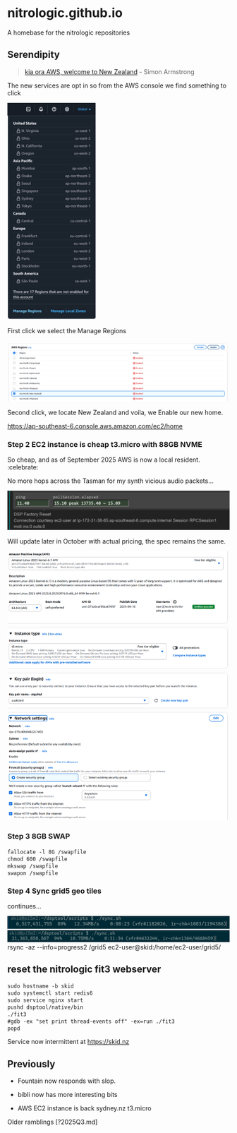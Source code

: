 # nitrologic.github.io

A homebase for the nitrologic repositories

## Serendipity

> [kia ora AWS, welcome to New Zealand](https://aws.amazon.com/blogs/aws/now-open-aws-asia-pacific-new-zealand-region/) - Simon Armstrong

The new services are opt in so from the AWS console we find something to click

<img src="media/enablenewzealand1.png" alt="drawing" width="200"/>

First click we select the Manage Regions

![enable2](media/enablenewzealand2.png)

Second click, we locate New Zealand and voila, we Enable our new home.

https://ap-southeast-6.console.aws.amazon.com/ec2/home

### Step 2 EC2 instance is cheap t3.micro with 88GB NVME

So cheap, and as of September 2025 AWS is now a local resident. :celebrate:

No more hops across the Tasman for my synth vicious audio packets...

![ping](media/pingsoutheast6.png)

Will update later in October with actual pricing, the spec remains the same.

![bits](media/awsec2bits.png)

### Step 3 8GB SWAP

```
fallocate -l 8G /swapfile
chmod 600 /swapfile
mkswap /swapfile
swapon /swapfile
```

### Step 4 Sync grid5 geo tiles

continues...

![rsync](media/sync1a.png)
![rsync](media/sync1b.png)
rsync -az --info=progress2 /grid5 ec2-user@skid:/home/ec2-user/grid5/

## reset the nitrologic fit3 webserver

```
sudo hostname -b skid
sudo systemctl start redis6
sudo service nginx start
pushd dsptool/native/bin
./fit3
#gdb -ex "set print thread-events off" -ex=run ./fit3
popd
```

Service now intermittent at https://skid.nz


## Previously

* Fountain now responds with slop.

* bibli now has more interesting bits

* AWS EC2 instance is back sydney.nz t3.micro

Older ramblings [?2025Q3.md]
